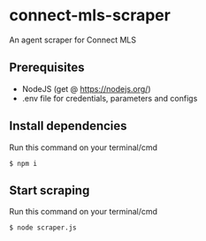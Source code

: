 # connect-mls-scraper

An agent scraper for Connect MLS

## Prerequisites
* NodeJS (get @ https://nodejs.org/)
* .env file for credentials, parameters and configs 

## Install dependencies

Run this command on your terminal/cmd
```
$ npm i
``` 

## Start scraping
Run this command on your terminal/cmd
```
$ node scraper.js
```
